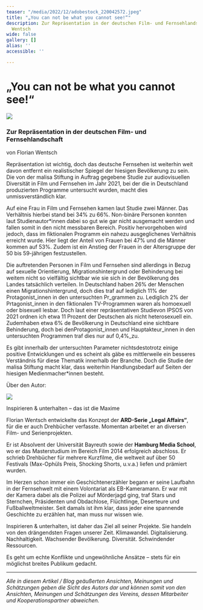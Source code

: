 ```yaml
---
teaser: "/media/2022/12/adobestock_220042572.jpeg"
title: "„You can not be what you cannot see!“"
description: Zur Repräsentation in der deutschen Film- und Fernsehlandschaft von Florian
  Wentsch
wide: false
gallery: []
alias: ''
accessible: ''

---
```

# „You can not be what you cannot see!“

![](/media/2022/12/adobestock_220042572.jpeg)

### Zur Repräsentation in der deutschen Film- und Fernsehlandschaft

von Florian Wentsch

Repräsentation ist wichtig, doch das deutsche Fernsehen ist weiterhin weit davon entfernt ein realistischer Spiegel der hiesigen Bevölkerung zu sein. Die von der malisa Stiftung in Auftrag gegebene Studie zur audiovisuellen Diversität in Film und Fernsehen im Jahr 2021, bei der die in Deutschland produzierten Programme untersucht wurden, macht dies unmissverständlich klar.

Auf eine Frau in Film und Fernsehen kamen laut Studie zwei Männer. Das Verhältnis hierbei stand bei 34% zu 66%. Non-binäre Personen konnten laut Studienautor*innen dabei so gut wie gar nicht ausgemacht werden und fallen somit in den nicht messbaren Bereich. Positiv hervorgehoben wird jedoch, dass im fiktionalen Programm ein nahezu ausgeglichenes Verhältnis erreicht wurde.  Hier liegt der Anteil von Frauen bei 47% und die Männer kommen auf 53%. Zudem ist ein Anstieg der Frauen in der Altersgruppe der 50 bis 59-jährigen festzustellen.

Die auftretenden Personen in Film und Fernsehen sind allerdings in Bezug auf sexuelle Orientierung, Migrationshintergrund oder Behinderung bei weitem nicht so vielfältig sichtbar wie sie sich in der Bevölkerung des Landes tatsächlich verteilen. In Deutschland haben 26% der Menschen einen Migrationshintergrund, doch dies traf auf lediglich 11% der Protagonist_innen in den untersuchten Pr_grammen zu. Lediglich 2% der Prtagonist_innen in den fiktionalen TV-Programmen waren als homoexuell oder bisexuell lesbar. Doch laut einer repräsentativen Studievon IPSOS von 2021 ordnen ich etwa 11 Prozent der Deutschen als nicht heterosexuell ein. Zudemhaben etwa 6% de Bevölkerung in Deutschland eine sichtbare Behinderung, doch bei denProtagonist_innen und Hauptakteur_innen in den untersuchten Programmen traf dies nur auf 0,4%_zu.

Es gibt innerhalb der untersuchten Parameter nichtsdestotrotz einige positive Entwicklungen und es scheint als gäbe es mittlerweile ein besseres Verständnis für diese Thematik innerhalb der Branche. Doch die Studie der malisa Stiftung macht klar, dass weiterhin Handlungsbedarf auf Seiten der hiesigen Medienmacher*innen besteht.

Über den Autor:

![](/media/2022/12/florian-wentsch-foto_klein.jpg)

Inspirieren & unterhalten – das ist die Maxime

Florian Wentsch entwickelte das Konzept der **ARD-Serie „Legal Affairs“**, für die er auch Drehbücher verfasste. Momentan arbeitet er an diversen Film- und Serienprojekten.

Er ist Absolvent der Universität Bayreuth sowie der **Hamburg Media School**, wo er das Masterstudium im Bereich Film 2014 erfolgreich abschloss. Er schrieb Drehbücher für mehrere Kurzfilme, die weltweit auf über 50 Festivals (Max-Ophüls Preis, Shocking Shorts, u.v.a.) liefen und prämiert wurden.

Im Herzen schon immer ein Geschichtenerzähler begann er seine Laufbahn in der Fernsehwelt mit einem Volontariat als EB-Kameramann. Er war mit der Kamera dabei als die Polizei auf Mörderjagd ging, traf Stars und Sternchen, Präsidenten und Obdachlose, Flüchtlinge, Deserteure und Fußballweltmeister. Seit damals ist ihm klar, dass jeder eine spannende Geschichte zu erzählen hat, man muss nur wissen wie.

Inspirieren & unterhalten, ist daher das Ziel all seiner Projekte. Sie handeln von den drängendsten Fragen unserer Zeit. Klimawandel. Digitalisierung. Nachhaltigkeit. Wachsender Bevölkerung. Diversität. Schwindender Ressourcen.

Es geht um echte Konflikte und ungewöhnliche Ansätze – stets für ein möglichst breites Publikum gedacht.

***

_Alle in diesem Artikel / Blog  geäußerten Ansichten, Meinungen und Schätzungen geben die Sicht des Autors dar und können somit von den Ansichten, Meinungen und Schätzungen des Vereins, dessen Mitarbeiter und Kooperationspartner abweichen._